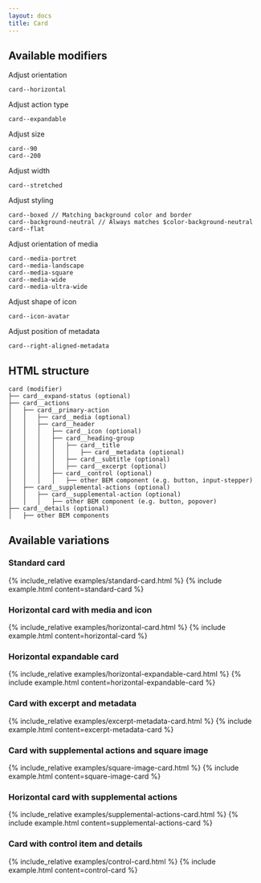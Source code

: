 ```yaml
---
layout: docs
title: Card
---
```


## Available modifiers

Adjust orientation
```
card--horizontal
```

Adjust action type
```
card--expandable
```

Adjust size
```
card--90
card--200
```

Adjust width
```
card--stretched
```

Adjust styling
```
card--boxed // Matching background color and border
card--background-neutral // Always matches $color-background-neutral
card--flat
```

Adjust orientation of media
```
card--media-portret
card--media-landscape
card--media-square
card--media-wide
card--media-ultra-wide
```

Adjust shape of icon
```
card--icon-avatar
```

Adjust position of metadata
```
card--right-aligned-metadata
```

## HTML structure
```
card (modifier)
├── card__expand-status (optional)
├── card__actions
│	├── card__primary-action
│	│	├── card__media (optional)
│	│	├── card__header
│	│	│	├── card__icon (optional)
│	│	│	├── card__heading-group
│	│	│	│	├── card__title
│	│	│	│	│	├── card__metadata (optional)
│	│	│	│	├── card__subtitle (optional)
│	│	│	│	├── card__excerpt (optional)
│	│	│	├── card__control (optional)
│	│	│	│	├── other BEM component (e.g. button, input-stepper)
│	├── card__supplemental-actions (optional)
│	│	├── card__supplemental-action (optional)
│	│	│	├── other BEM component (e.g. button, popover)
├── card__details (optional)
│	├── other BEM components
```

## Available variations

### Standard card
{% include_relative examples/standard-card.html %}
{% include example.html
	content=standard-card
%}

### Horizontal card with media and icon
{% include_relative examples/horizontal-card.html %}
{% include example.html
	content=horizontal-card
%}

### Horizontal expandable card
{% include_relative examples/horizontal-expandable-card.html %}
{% include example.html
	content=horizontal-expandable-card
%}

### Card with excerpt and metadata
{% include_relative examples/excerpt-metadata-card.html %}
{% include example.html
	content=excerpt-metadata-card
%}

### Card with supplemental actions and square image
{% include_relative examples/square-image-card.html %}
{% include example.html
	content=square-image-card
%}

### Horizontal card with supplemental actions
{% include_relative examples/supplemental-actions-card.html %}
{% include example.html
	content=supplemental-actions-card
%}

### Card with control item and details
{% include_relative examples/control-card.html %}
{% include example.html
	content=control-card
%}